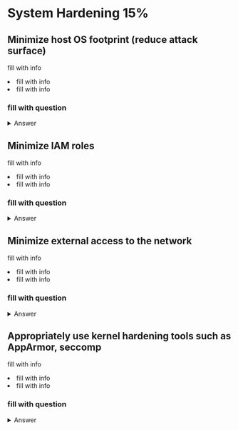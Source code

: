<h1> System Hardening 15%</h1>

<h2>Minimize host OS footprint (reduce attack surface)</h2>

<p>fill with info</p>

<li>fill with info</li>
<li>fill with info</li>

<h3> fill with question</h3>

<details><summary>Answer</summary>

```bash
#replace with answers
```

</details>


<h2>Minimize IAM roles</h2>

<p>fill with info</p>

<li>fill with info</li>
<li>fill with info</li>

<h3> fill with question</h3>

<details><summary>Answer</summary>

```bash
#replace with answers
```

</details>

<h2>Minimize external access to the network</h2>

<p>fill with info</p>

<li>fill with info</li>
<li>fill with info</li>

<h3> fill with question</h3>

<details><summary>Answer</summary>

```bash
#replace with answers
```

</details>

<h2>Appropriately use kernel hardening tools such as AppArmor, seccomp</h2>

<p>fill with info</p>

<li>fill with info</li>
<li>fill with info</li>

<h3> fill with question</h3>

<details><summary>Answer</summary>

```bash
#replace with answers
```

</details>
